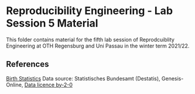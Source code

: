 # Reproducibility Engineering - Lab Session 5 Material

This folder contains material for the fifth lab session of Reprodcuiblity Engineering at OTH Regensburg and Uni Passau in the winter term 2021/22.

## References

[Birth Statistics](https://www-genesis.destatis.de/genesis/online?operation=abruftabelleBearbeiten&levelindex=0&levelid=1636293108506&auswahloperation=abruftabelleAuspraegungAuswaehlen&auswahlverzeichnis=ordnungsstruktur&auswahlziel=werteabruf&code=12612-0002&auswahltext=&werteabruf=Werteabruf#abreadcrumb)
Data source: Statistisches Bundesamt (Destatis), Genesis-Online, [Data licence by-2-0](https://www.govdata.de/dl-de/by-2-0)